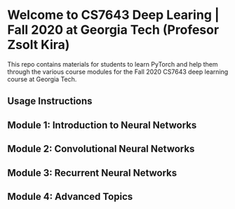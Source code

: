 # Welcome to CS7643 Deep Learing | Fall 2020 at Georgia Tech (Profesor Zsolt Kira)

This repo contains materials for students to learn PyTorch and help them through the various course modules for the Fall 2020 CS7643 deep learning course at Georgia Tech.


## Usage Instructions 





## Module 1: Introduction to Neural Networks





## Module 2: Convolutional Neural Networks


## Module 3: Recurrent Neural Networks


## Module 4: Advanced Topics

